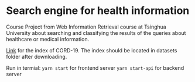 # Search engine for health information
Course Project from Web Information Retrieval course at Tsinghua University about searching and classifying the results of the queries about healthcare or medical information.

[Link](https://drive.google.com/file/d/1U9gSyNN_nc3-kJqVjxs7jAkux4R9_Xsz/view?usp=sharing) for the index of CORD-19. The index should be located in datasets folder after downloading.

Run in termial:
`yarn start` for frontend server
`yarn start-api` for backend server